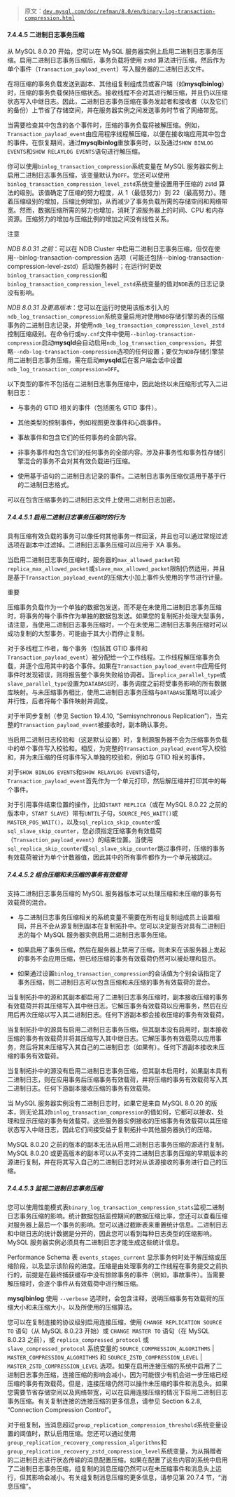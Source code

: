 > 原文：[`dev.mysql.com/doc/refman/8.0/en/binary-log-transaction-compression.html`](https://dev.mysql.com/doc/refman/8.0/en/binary-log-transaction-compression.html)

#### 7.4.4.5 二进制日志事务压缩

从 MySQL 8.0.20 开始，您可以在 MySQL 服务器实例上启用二进制日志事务压缩。启用二进制日志事务压缩后，事务负载将使用 zstd 算法进行压缩，然后作为单个事件（`Transaction_payload_event`）写入服务器的二进制日志文件。

在将压缩的事务负载发送到副本、其他组复制组成员或客户端（如**mysqlbinlog**）时，压缩的事务负载保持压缩状态。接收线程不会对其进行解压缩，并且仍以压缩状态写入中继日志。因此，二进制日志事务压缩在事务发起者和接收者（以及它们的备份）上节省了存储空间，并在服务器实例之间发送事务时节省了网络带宽。

当需要检查其中包含的各个事件时，压缩的事务负载将被解压缩。例如，`Transaction_payload_event`由应用程序线程解压缩，以便在接收端应用其中包含的事件。在恢复期间，通过**mysqlbinlog**重放事务时，以及通过`SHOW BINLOG EVENTS`和`SHOW RELAYLOG EVENTS`语句进行解压缩。

你可以使用`binlog_transaction_compression`系统变量在 MySQL 服务器实例上启用二进制日志事务压缩，该变量默认为`OFF`。您还可以使用`binlog_transaction_compression_level_zstd`系统变量设置用于压缩的 zstd 算法的级别。该值确定了压缩的努力程度，从 1（最低努力）到 22（最高努力）。随着压缩级别的增加，压缩比例增加，从而减少了事务负载所需的存储空间和网络带宽。然而，数据压缩所需的努力也增加，消耗了源服务器上的时间、CPU 和内存资源。压缩努力的增加与压缩比例的增加之间没有线性关系。

注意

*NDB 8.0.31 之前*：可以在 NDB Cluster 中启用二进制日志事务压缩，但仅在使用--binlog-transaction-compression 选项（可能还包括--binlog-transaction-compression-level-zstd）启动服务器时；在运行时更改`binlog_transaction_compression`和`binlog_transaction_compression_level_zstd`系统变量的值对`NDB`表的日志记录没有影响。

*NDB 8.0.31 及更高版本*：您可以在运行时使用该版本引入的`ndb_log_transaction_compression`系统变量启用对使用`NDB`存储引擎的表的压缩事务的二进制日志记录，并使用`ndb_log_transaction_compression_level_zstd`控制压缩级别。在命令行或`my.cnf`文件中使用`--binlog-transaction-compression`启动**mysqld**会自动启用`ndb_log_transaction_compression`，并忽略`--ndb-log-transaction-compression`选项的任何设置；要仅为`NDB`存储引擎禁用二进制日志事务压缩，需在启动**mysqld**后在客户端会话中设置`ndb_log_transaction_compression=OFF`。

以下类型的事件不包括在二进制日志事务压缩中，因此始终以未压缩形式写入二进制日志：

+   与事务的 GTID 相关的事件（包括匿名 GTID 事件）。

+   其他类型的控制事件，例如视图更改事件和心跳事件。

+   事故事件和包含它们的任何事务的全部内容。

+   非事务事件和包含它们的任何事务的全部内容。涉及非事务性和事务性存储引擎混合的事务不会对其有效负载进行压缩。

+   使用基于语句的二进制日志记录的事件。二进制日志事务压缩仅适用于基于行的二进制日志格式。

可以在包含压缩事务的二进制日志文件上使用二进制日志加密。

##### 7.4.4.5.1 启用二进制日志事务压缩时的行为

具有压缩有效负载的事务可以像任何其他事务一样回滚，并且也可以通过常规过滤选项在副本中过滤掉。二进制日志事务压缩可以应用于 XA 事务。

当启用二进制日志事务压缩时，服务器的`max_allowed_packet`和`replica_max_allowed_packet`或`slave_max_allowed_packet`限制仍然适用，并且是基于`Transaction_payload_event`的压缩大小加上事件头使用的字节进行计量。

重要

压缩事务负载作为一个单独的数据包发送，而不是在未使用二进制日志事务压缩时，将事务的每个事件作为单独的数据包发送。如果您的复制拓扑处理大型事务，请注意，当使用二进制日志事务压缩时，一个在未使用二进制日志事务压缩时可以成功复制的大型事务，可能由于其大小而停止复制。

对于多线程工作者，每个事务（包括其 GTID 事件和`Transaction_payload_event`）被分配给一个工作线程。工作线程解压缩事务负载，并逐个应用其中的各个事件。如果在`Transaction_payload_event`中应用任何事件时发现错误，则将报告整个事务失败给协调者。当`replica_parallel_type`或`slave_parallel_type`设置为`DATABASE`时，事务调度之前将受事务影响的所有数据库映射。与未压缩事务相比，使用二进制日志事务压缩与`DATABASE`策略可以减少并行性，后者将每个事件映射并调度。

对于半同步复制（参见 Section 19.4.10, “Semisynchronous Replication”)，当完整的`Transaction_payload_event`被接收时，副本确认事务。

当启用二进制日志校验和（这是默认设置）时，复制源服务器不会为压缩事务负载中的单个事件写入校验和。相反，为完整的`Transaction_payload_event`写入校验和，并为未压缩的任何事件写入单独的校验和，例如与 GTID 相关的事件。

对于`SHOW BINLOG EVENTS`和`SHOW RELAYLOG EVENTS`语句，`Transaction_payload_event`首先作为一个单元打印，然后解压缩并打印其中的每个事件。

对于引用事件结束位置的操作，比如`START REPLICA`（或在 MySQL 8.0.22 之前的版本中，`START SLAVE`）带有`UNTIL`子句，`SOURCE_POS_WAIT()`或`MASTER_POS_WAIT()`，以及`sql_replica_skip_counter`或`sql_slave_skip_counter`，您必须指定压缩事务有效载荷（`Transaction_payload_event`）的结束位置。当使用`sql_replica_skip_counter`或`sql_slave_skip_counter`跳过事件时，压缩的事务有效载荷被计为单个计数器值，因此其中的所有事件都作为一个单元被跳过。

##### 7.4.4.5.2 组合压缩和未压缩的事务有效载荷

支持二进制日志事务压缩的 MySQL 服务器版本可以处理压缩和未压缩的事务有效载荷的混合。

+   与二进制日志事务压缩相关的系统变量不需要在所有组复制组成员上设置相同，并且不会从源复制到副本在复制拓扑中。您可以决定是否对具有二进制日志的每个 MySQL 服务器实例启用二进制日志事务压缩。

+   如果启用了事务压缩，然后在服务器上禁用了压缩，则未来在该服务器上发起的事务不会应用压缩，但已经压缩的事务有效载荷仍然可以被处理和显示。

+   如果通过设置`binlog_transaction_compression`的会话值为个别会话指定了事务压缩，则二进制日志可以包含压缩和未压缩的事务有效载荷的混合。

当复制拓扑中的源和其副本都启用了二进制日志事务压缩时，副本接收压缩的事务有效载荷并将其压缩写入其中继日志。它解压事务有效载荷以应用事务，然后在应用后再次压缩以写入其二进制日志。任何下游副本都会接收压缩的事务有效载荷。

当复制拓扑中的源具有启用二进制日志事务压缩，但其副本没有启用时，副本接收压缩的事务有效载荷并将其压缩写入其中继日志。它解压事务有效载荷以应用事务，然后将其未压缩写入其自己的二进制日志（如果有）。任何下游副本接收未压缩的事务有效载荷。

当复制拓扑中的源没有启用二进制日志事务压缩，但其副本启用时，如果副本具有二进制日志，则在应用事务后压缩事务有效载荷，并将压缩的事务有效载荷写入其二进制日志。任何下游副本接收压缩的事务有效载荷。

当 MySQL 服务器实例没有二进制日志时，如果它是来自 MySQL 8.0.20 的版本，则无论其对`binlog_transaction_compression`的值如何，它都可以接收、处理和显示压缩的事务有效载荷。这些服务器实例接收的压缩事务有效载荷以其压缩状态写入中继日志，因此它们间接受益于复制拓扑中其他服务器执行的压缩。

MySQL 8.0.20 之前的版本的副本无法从启用二进制日志事务压缩的源进行复制。MySQL 8.0.20 或更高版本的副本可以从不支持二进制日志事务压缩的早期版本的源进行复制，并在将其写入自己的二进制日志时对从该源接收的事务进行自己的压缩。

##### 7.4.4.5.3 监视二进制日志事务压缩

您可以使用性能模式表`binary_log_transaction_compression_stats`监视二进制日志事务压缩的影响。统计数据包括监控期间的数据压缩比率，您还可以查看压缩对服务器上最后一个事务的影响。您可以通过截断表来重置统计信息。二进制日志和中继日志的统计数据是分开的，因此您可以看到每种日志类型的压缩影响。MySQL 服务器实例必须具有二进制日志才能生成这些统计信息。

Performance Schema 表 `events_stages_current` 显示事务何时处于解压缩或压缩阶段，以及显示该阶段的进度。压缩是由处理事务的工作线程在事务提交之前执行的，前提是在最终捕获缓存中没有排除事务的事件（例如，事故事件）。当需要解压缩时，会逐个事件从有效载荷中进行解压缩。

**mysqlbinlog** 使用 `--verbose` 选项时，会包含注释，说明压缩事务有效载荷的压缩大小和未压缩大小，以及所使用的压缩算法。

您可以在复制连接的协议级别启用连接压缩，使用 `CHANGE REPLICATION SOURCE TO` 语句（从 MySQL 8.0.23 开始）或 `CHANGE MASTER TO` 语句（在 MySQL 8.0.23 之前），或 `replica_compressed_protocol` 或 `slave_compressed_protocol` 系统变量的 `SOURCE_COMPRESSION_ALGORITHMS` | `MASTER_COMPRESSION_ALGORITHMS` 和 `SOURCE_ZSTD_COMPRESSION_LEVEL` | `MASTER_ZSTD_COMPRESSION_LEVEL` 选项。如果在启用连接压缩的系统中启用了二进制日志事务压缩，连接压缩的影响会减小，因为可能很少有机会进一步压缩已经压缩的事务有效载荷。但是，连接压缩仍然可以操作未压缩的事件和消息头。如果您需要节省存储空间以及网络带宽，可以在启用连接压缩的情况下启用二进制日志事务压缩。有关复制连接的连接压缩的更多信息，请参见 Section 6.2.8, “Connection Compression Control”。

对于组复制，当消息超过`group_replication_compression_threshold`系统变量设置的阈值时，默认启用压缩。您还可以通过使用`group_replication_recovery_compression_algorithms`和`group_replication_recovery_zstd_compression_level`系统变量，为从捐赠者的二进制日志进行状态传输的消息配置压缩。如果在配置了这些内容的系统中启用了二进制日志事务压缩，组复制的消息压缩仍然可以在未压缩事件和消息头上运行，但其影响会减小。有关组复制消息压缩的更多信息，请参见第 20.7.4 节，“消息压缩”。
